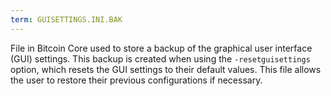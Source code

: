 ```yaml
---
term: GUISETTINGS.INI.BAK
---
```


File in Bitcoin Core used to store a backup of the graphical user interface (GUI) settings. This backup is created when using the `-resetguisettings` option, which resets the GUI settings to their default values. This file allows the user to restore their previous configurations if necessary.